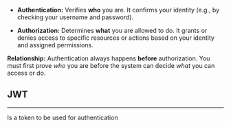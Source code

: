 *   **Authentication:** Verifies **who** you are. It confirms your identity (e.g., by checking your username and password).

*   **Authorization:** Determines **what** you are allowed to do. It grants or denies access to specific resources or actions based on your identity and assigned permissions.

**Relationship:** Authentication always happens **before** authorization. You must first prove *who* you are before the system can decide *what* you can access or do.

## JWT
---
Is a token to be used for authentication